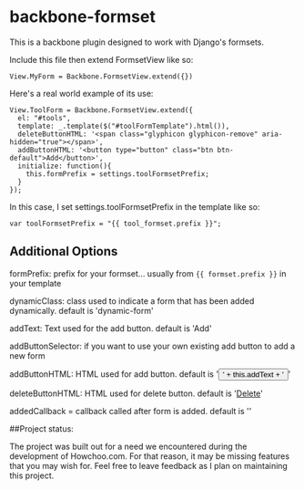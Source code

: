 # backbone-formset
This is a backbone plugin designed to work with Django's formsets.

Include this file then extend FormsetView like so:

```
View.MyForm = Backbone.FormsetView.extend({})
```

Here's a real world example of its use:

```
View.ToolForm = Backbone.FormsetView.extend({
  el: "#tools",
  template: _.template($("#toolFormTemplate").html()),
  deleteButtonHTML: '<span class="glyphicon glyphicon-remove" aria-hidden="true"></span>',
  addButtonHTML: '<button type="button" class="btn btn-default">Add</button>',
  initialize: function(){
    this.formPrefix = settings.toolFormsetPrefix;
  }
});
```

In this case, I set settings.toolFormsetPrefix in the template like so:

```
var toolFormsetPrefix = "{{ tool_formset.prefix }}";
```

## Additional Options

formPrefix: prefix for your formset... usually from `{{ formset.prefix }}` in your template

dynamicClass: class used to indicate a form that has been added dynamically. default is 'dynamic-form'

addText: Text used for the add button. default is 'Add'

addButtonSelector: if you want to use your own existing add button to add a new form

addButtonHTML: HTML used for add button. default is '<button type="button">' + this.addText + '</button>'

deleteButtonHTML: HTML used for delete button. default is '<a href="#">Delete</a>'

addedCallback = callback called after form is added. default is ''


##Project status:

The project was built out for a need we encountered during the development of Howchoo.com. For that reason, it may be missing features that you may wish for. Feel free to leave feedback as I plan on maintaining this project.
